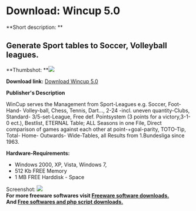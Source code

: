 # Download: Wincup 5.0

**Short description: **

## Generate Sport tables to Soccer, Volleyball leagues.

  
**Thumbshot: **![](http://www.freewarefiles.com/screenshot/wincup_md.gif)   
  
**Download link:** [Download Wincup 5.0](http://freesoftwares.boysofts.com/Wincup_program_75465.html)  
  

**Publisher's Description**  
  

WinCup serves the Management from Sport-Leagues e.g. Soccer, Foot- Hand-
Volley-ball, Chess, Tennis, Dart..., 2-24 -incl. uneven quantity-Clubs,
Standard- 3/5-set-League, Free def. Pointsystem (3 points for a victory,3-1-0
ect.), Bestlist, ETERNAL Table; ALL Seasons in one File, Direct comparison of
games against each other at point-+goal-parity, TOTO-Tip, Total- Home-
Outwards- Wide-Tables, all Results from 1.Bundesliga since 1963.

**Hardware-Requirements:**

  * Windows 2000, XP, Vista, Windows 7, 
  * 512 Kb FREE Memory 
  * 1 MB FREE Harddisk - Space 

  
  
Screenshot: ![](http://www.freewarefiles.com/screenshot/wincup.gif)  
**For more freeware softwares visit [Freeware software downloads.](http://freesoftwares.boysofts.com/)**   
**And [Free softwares and php script downloads.](http://www.boysofts.com/)**

